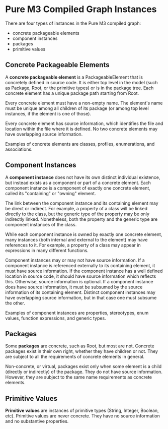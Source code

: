 # Pure M3 Compiled Graph Instances

There are four types of instances in the Pure M3 compiled graph:

* concrete packageable elements
* component instances
* packages
* primitive values

## Concrete Packageable Elements

A **concrete packageable element** is a PackageableElement that is concretely defined in source code. It is either top
level in the model (such as Package, Root, or the primitive types) or is in the package tree. Each concrete element has
a unique package path starting from Root.

Every concrete element must have a non-empty name. The element's name must be unique among all children of its package
(or among top level instances, if the element is one of those).

Every concrete element has source information, which identifies the file and location within the file where it is
defined. No two concrete elements may have overlapping source information.

Examples of concrete elements are classes, profiles, enumerations, and associations.

## Component Instances

A **component instance** does not have its own distinct individual existence, but instead exists as a component or part
of a concrete element. Each component instance is a component of exactly one concrete element, called its "containing"
or "owning" element.

The link between the component instance and its containing element may be direct or indirect. For example, a property of
a class will be linked directly to the class, but the generic type of the property may be only indirectly linked.
Nonetheless, both the property and the generic type are component instances of the class.

While each component instance is owned by exactly one concrete element, many instances (both internal and external to
the element) may have references to it. For example, a property of a class may appear in expressions in many different
functions.

Component instances may or may not have source information. If a component instance is referenced externally to its
containing element, it must have source information. If the component instance has a well defined location in source
code, it should have source information which reflects this. Otherwise, source information is optional. If a component
instance does have source information, it must be subsumed by the source information of its containing element. Distinct
component instances may have overlapping source information, but in that case one must subsume the other.

Examples of component instances are properties, stereotypes, enum values, function expressions, and generic types.

## Packages

Some **packages** are concrete, such as Root, but most are not. Concrete packages exist in their own right, whether they
have children or not. They are subject to all the requirements of concrete elements in general.

Non-concrete, or virtual, packages exist only when some element is a child (directly or indirectly) of the package. They
do not have source information. However, they are subject to the same name requirements as concrete elements.

## Primitive Values

**Primitive values** are instances of primitive types (String, Integer, Boolean, etc). Primitive values are never
concrete. They have no source information and no substantive properties.
